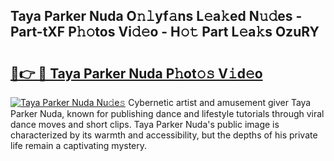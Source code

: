 ## Taya Parker Nuda O𝚗𝚕yf𝚊ns L𝚎a𝚔ed N𝚞𝚍es - Part-tXF P𝚑𝚘tos Vi𝚍𝚎o - H𝚘𝚝 Part L𝚎a𝚔s OzuRY

# <h2><a href="http://kfdqen7.oniu.top/?m=Taya+Parker+Nuda">🔗👉 🔴 Taya Parker Nuda P𝚑ot𝚘𝚜 V𝚒d𝚎o</a></h2>

[![Taya Parker Nuda Nu𝚍e𝚜](https://i.imgur.com/0qMVB7G.gif)](http://kfdqen7.oniu.top/?m=Taya+Parker+Nuda)
Cybernetic artist and amusement giver Taya Parker Nuda, known for publishing dance and lifestyle tutorials through viral dance moves and short clips. Taya Parker Nuda's public image is characterized by its warmth and accessibility, but the depths of his private life remain a captivating mystery.  
